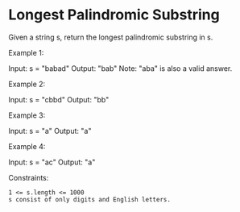 # Longest Palindromic Substring
Given a string s, return the longest palindromic substring in s.


Example 1:

Input: s = "babad"
Output: "bab"
Note: "aba" is also a valid answer.

Example 2:

Input: s = "cbbd"
Output: "bb"

Example 3:

Input: s = "a"
Output: "a"

Example 4:

Input: s = "ac"
Output: "a"


Constraints:

    1 <= s.length <= 1000
    s consist of only digits and English letters.


